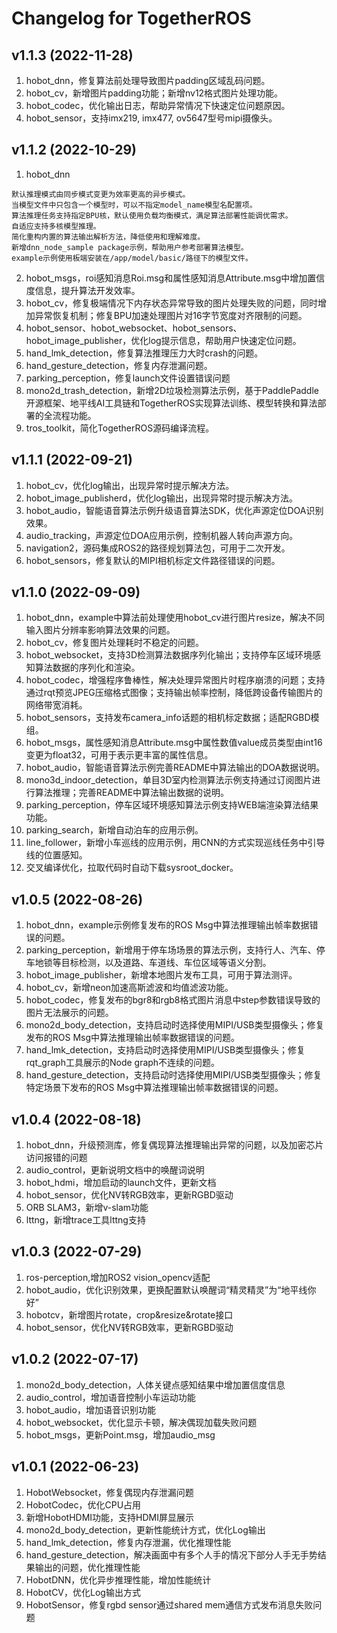 # Changelog for TogetherROS

v1.1.3 (2022-11-28)
------------------

  1. hobot_dnn，修复算法前处理导致图片padding区域乱码问题。
  2. hobot_cv，新增图片padding功能；新增nv12格式图片处理功能。
  3. hobot_codec，优化输出日志，帮助异常情况下快速定位问题原因。
  4. hobot_sensor，支持imx219, imx477, ov5647型号mipi摄像头。


v1.1.2 (2022-10-29)
------------------

  1. hobot_dnn

    默认推理模式由同步模式变更为效率更高的异步模式。
    当模型文件中只包含一个模型时，可以不指定model_name模型名配置项。
    算法推理任务支持指定BPU核，默认使用负载均衡模式，满足算法部署性能调优需求。
    自适应支持多核模型推理。
    简化重构内置的算法输出解析方法，降低使用和理解难度。
    新增dnn_node_sample package示例，帮助用户参考部署算法模型。
    example示例使用板端安装在/app/model/basic/路径下的模型文件。

  2. hobot_msgs，roi感知消息Roi.msg和属性感知消息Attribute.msg中增加置信度信息，提升算法开发效率。
  3. hobot_cv，修复极端情况下内存状态异常导致的图片处理失败的问题，同时增加异常恢复机制；修复BPU加速处理图片对16字节宽度对齐限制的问题。
  4. hobot_sensor、hobot_websocket、hobot_sensors、hobot_image_publisher，优化log提示信息，帮助用户快速定位问题。
  5. hand_lmk_detection，修复算法推理压力大时crash的问题。
  6. hand_gesture_detection，修复内存泄漏问题。
  7. parking_perception，修复launch文件设置错误问题
  8. mono2d_trash_detection，新增2D垃圾检测算法示例，基于PaddlePaddle开源框架、地平线AI工具链和TogetherROS实现算法训练、模型转换和算法部署的全流程功能。
  9. tros_toolkit，简化TogetherROS源码编译流程。


v1.1.1 (2022-09-21)
------------------

  1. hobot_cv，优化log输出，出现异常时提示解决方法。
  2. hobot_image_publisherd，优化log输出，出现异常时提示解决方法。
  3. hobot_audio，智能语音算法示例升级语音算法SDK，优化声源定位DOA识别效果。
  4. audio_tracking，声源定位DOA应用示例，控制机器人转向声源方向。
  5. navigation2，源码集成ROS2的路径规划算法包，可用于二次开发。
  6. hobot_sensors，修复默认的MIPI相机标定文件路径错误的问题。

v1.1.0 (2022-09-09)
------------------

  1. hobot_dnn，example中算法前处理使用hobot_cv进行图片resize，解决不同输入图片分辨率影响算法效果的问题。
  2. hobot_cv，修复图片处理耗时不稳定的问题。
  3. hobot_websocket，支持3D检测算法数据序列化输出；支持停车区域环境感知算法数据的序列化和渲染。
  4. hobot_codec，增强程序鲁棒性，解决处理异常图片时程序崩溃的问题；支持通过rqt预览JPEG压缩格式图像；支持输出帧率控制，降低跨设备传输图片的网络带宽消耗。
  5. hobot_sensors，支持发布camera_info话题的相机标定数据；适配RGBD模组。
  6. hobot_msgs，属性感知消息Attribute.msg中属性数值value成员类型由int16变更为float32，可用于表示更丰富的属性信息。
  7. hobot_audio，智能语音算法示例完善README中算法输出的DOA数据说明。
  8. mono3d_indoor_detection，单目3D室内检测算法示例支持通过订阅图片进行算法推理；完善README中算法输出数据的说明。
  9. parking_perception，停车区域环境感知算法示例支持WEB端渲染算法结果功能。
  10. parking_search，新增自动泊车的应用示例。
  11. line_follower，新增小车巡线的应用示例，用CNN的方式实现巡线任务中引导线的位置感知。
  12. 交叉编译优化，拉取代码时自动下载sysroot_docker。

v1.0.5 (2022-08-26)
------------------

  1. hobot_dnn，example示例修复发布的ROS Msg中算法推理输出帧率数据错误的问题。
  2. parking_perception，新增用于停车场场景的算法示例，支持行人、汽车、停车地锁等目标检测，以及道路、车道线、车位区域等语义分割。
  3. hobot_image_publisher，新增本地图片发布工具，可用于算法测评。
  4. hobot_cv，新增neon加速高斯滤波和均值滤波功能。
  5. hobot_codec，修复发布的bgr8和rgb8格式图片消息中step参数错误导致的图片无法展示的问题。
  6. mono2d_body_detection，支持启动时选择使用MIPI/USB类型摄像头；修复发布的ROS Msg中算法推理输出帧率数据错误的问题。
  7. hand_lmk_detection，支持启动时选择使用MIPI/USB类型摄像头；修复rqt_graph工具展示的Node graph不连续的问题。
  8. hand_gesture_detection，支持启动时选择使用MIPI/USB类型摄像头；修复特定场景下发布的ROS Msg中算法推理输出帧率数据错误的问题。

v1.0.4 (2022-08-18)
------------------

  1. hobot_dnn，升级预测库，修复偶现算法推理输出异常的问题，以及加密芯片访问报错的问题
  3. audio_control，更新说明文档中的唤醒词说明
  4. hobot_hdmi，增加启动的launch文件，更新文档
  5. hobot_sensor，优化NV转RGB效率，更新RGBD驱动
  6. ORB SLAM3，新增v-slam功能
  7. lttng，新增trace工具lttng支持

v1.0.3 (2022-07-29)
------------------

  1. ros-perception,增加ROS2 vision_opencv适配
  3. hobot_audio，优化识别效果，更换配置默认唤醒词“精灵精灵”为“地平线你好”
  4. hobotcv，新增图片rotate，crop&resize&rotate接口
  5. hobot_sensor，优化NV转RGB效率，更新RGBD驱动

v1.0.2 (2022-07-17)
------------------

  1. mono2d_body_detection，人体关键点感知结果中增加置信度信息
  2. audio_control，增加语音控制小车运动功能
  3. hobot_audio，增加语音识别功能
  4. hobot_websocket，优化显示卡顿，解决偶现加载失败问题
  5. hobot_msgs，更新Point.msg，增加audio_msg

v1.0.1 (2022-06-23)
------------------
  1. HobotWebsocket，修复偶现内存泄漏问题
  2. HobotCodec，优化CPU占用
  3. 新增HobotHDMI功能，支持HDMI屏显展示
  4. mono2d_body_detection，更新性能统计方式，优化Log输出
  5. hand_lmk_detection，修复内存泄漏，优化推理性能
  6. hand_gesture_detection，解决画面中有多个人手的情况下部分人手无手势结果输出的问题，优化推理性能
  7. HobotDNN，优化异步推理性能，增加性能统计
  8. HobotCV，优化Log输出方式
  9. HobotSensor，修复rgbd sensor通过shared mem通信方式发布消息失败问题
 
